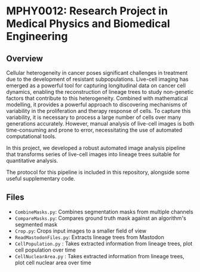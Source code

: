 # MPHY0012: Research Project in Medical Physics and Biomedical Engineering 

## Overview
Cellular heterogeneity in cancer poses significant challenges in treatment due to the development of resistant subpopulations. Live-cell imaging has emerged as a powerful tool for capturing longitudinal data on cancer cell dynamics, enabling the reconstruction of lineage trees to study non-genetic factors that contribute to this heterogeneity. Combined with mathematical modelling, it provides a powerful approach to discovering mechanisms of variability in the proliferation and therapy response of cells. To capture this variability, it is necessary to process a large number of cells over many generations accurately. However, manual analysis of live-cell images is both time-consuming and prone to error, necessitating the use of automated computational tools.

In this project, we developed a robust automated image analysis pipeline that transforms series of live-cell images into lineage trees suitable for quantitative analysis.

The protocol for this pipeline is included in this repository, alongside some useful supplementary code.

## Files

- `CombineMasks.py`: Combines segmentation masks from multiple channels
- `CompareMasks.py`: Compares ground truth mask against an algorithm's segmented mask
- `Crop.py`: Crops input images to a smaller field of view
- `ReadMastodonFiles.py`: Extracts lineage trees from Mastodon
- `CellPopulation.py` : Takes extracted information from lineage trees, plot cell population over time
- `CellNuclearArea.py` : Takes extracted information from lineage trees, plot cell nuclear area over time


